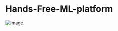 # Hands-Free-ML-platform
![image](https://github.com/user-attachments/assets/59b8e655-647c-41f0-bc58-5e85b7e6f156)

